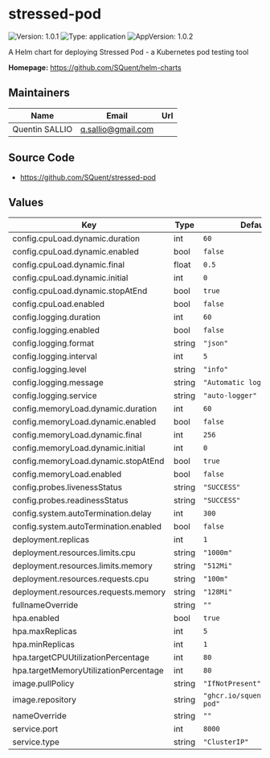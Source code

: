 # stressed-pod

![Version: 1.0.1](https://img.shields.io/badge/Version-1.0.1-informational?style=flat-square) ![Type: application](https://img.shields.io/badge/Type-application-informational?style=flat-square) ![AppVersion: 1.0.2](https://img.shields.io/badge/AppVersion-1.0.2-informational?style=flat-square)

A Helm chart for deploying Stressed Pod - a Kubernetes pod testing tool

**Homepage:** <https://github.com/SQuent/helm-charts>

## Maintainers

| Name | Email | Url |
| ---- | ------ | --- |
| Quentin SALLIO | <q.sallio@gmail.com> |  |

## Source Code

* <https://github.com/SQuent/stressed-pod>

## Values

| Key | Type | Default | Description |
|-----|------|---------|-------------|
| config.cpuLoad.dynamic.duration | int | `60` |  |
| config.cpuLoad.dynamic.enabled | bool | `false` |  |
| config.cpuLoad.dynamic.final | float | `0.5` |  |
| config.cpuLoad.dynamic.initial | int | `0` |  |
| config.cpuLoad.dynamic.stopAtEnd | bool | `true` |  |
| config.cpuLoad.enabled | bool | `false` |  |
| config.logging.duration | int | `60` |  |
| config.logging.enabled | bool | `false` |  |
| config.logging.format | string | `"json"` |  |
| config.logging.interval | int | `5` |  |
| config.logging.level | string | `"info"` |  |
| config.logging.message | string | `"Automatic log message"` |  |
| config.logging.service | string | `"auto-logger"` |  |
| config.memoryLoad.dynamic.duration | int | `60` |  |
| config.memoryLoad.dynamic.enabled | bool | `false` |  |
| config.memoryLoad.dynamic.final | int | `256` |  |
| config.memoryLoad.dynamic.initial | int | `0` |  |
| config.memoryLoad.dynamic.stopAtEnd | bool | `true` |  |
| config.memoryLoad.enabled | bool | `false` |  |
| config.probes.livenessStatus | string | `"SUCCESS"` |  |
| config.probes.readinessStatus | string | `"SUCCESS"` |  |
| config.system.autoTermination.delay | int | `300` |  |
| config.system.autoTermination.enabled | bool | `false` |  |
| deployment.replicas | int | `1` |  |
| deployment.resources.limits.cpu | string | `"1000m"` |  |
| deployment.resources.limits.memory | string | `"512Mi"` |  |
| deployment.resources.requests.cpu | string | `"100m"` |  |
| deployment.resources.requests.memory | string | `"128Mi"` |  |
| fullnameOverride | string | `""` |  |
| hpa.enabled | bool | `true` |  |
| hpa.maxReplicas | int | `5` |  |
| hpa.minReplicas | int | `1` |  |
| hpa.targetCPUUtilizationPercentage | int | `80` |  |
| hpa.targetMemoryUtilizationPercentage | int | `80` |  |
| image.pullPolicy | string | `"IfNotPresent"` |  |
| image.repository | string | `"ghcr.io/squent/stressed-pod"` |  |
| nameOverride | string | `""` |  |
| service.port | int | `8000` |  |
| service.type | string | `"ClusterIP"` |  |

